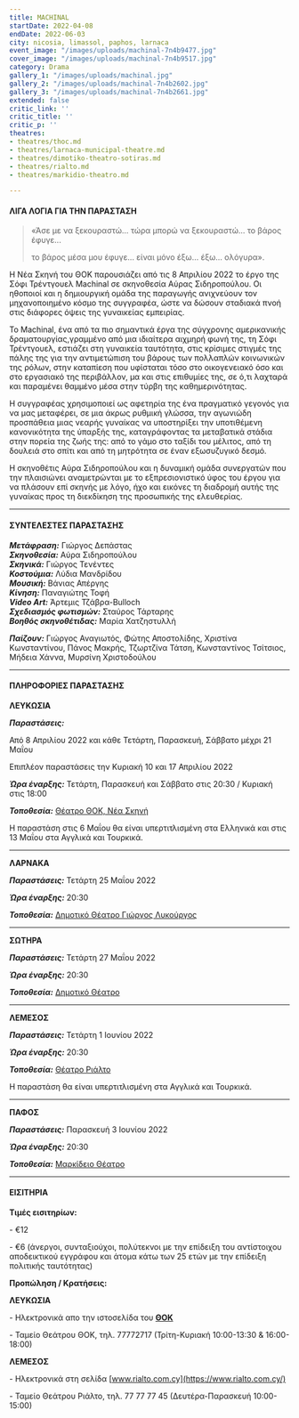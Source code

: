 ```yaml
---
title: MACHINAL
startDate: 2022-04-08
endDate: 2022-06-03
city: nicosia, limassol, paphos, larnaca
event_image: "/images/uploads/machinal-7n4b9477.jpg"
cover_image: "/images/uploads/machinal-7n4b9517.jpg"
category: Drama
gallery_1: "/images/uploads/machinal.jpg"
gallery_2: "/images/uploads/machinal-7n4b2602.jpg"
gallery_3: "/images/uploads/machinal-7n4b2661.jpg"
extended: false
critic_link: ''
critic_title: ''
critic_p: ''
theatres:
- theatres/thoc.md
- theatres/larnaca-municipal-theatre.md
- theatres/dimotiko-theatro-sotiras.md
- theatres/rialto.md
- theatres/markidio-theatro.md

---
```

#### ΛΙΓΑ ΛΟΓΙΑ ΓΙΑ ΤΗΝ ΠΑΡΑΣΤΑΣΗ

> «Άσε με να ξεκουραστώ... τώρα μπορώ να ξεκουραστώ... το βάρος έφυγε...
>
> το βάρος μέσα μου έφυγε... είναι μόνο έξω... έξω... ολόγυρα».

Η Νέα Σκηνή του ΘΟΚ παρουσιάζει από τις 8 Απριλίου 2022 το έργο της Σόφι Τρέντγουελ Machinal σε σκηνοθεσία Αύρας Σιδηροπούλου. Οι ηθοποιοί και η δημιουργική ομάδα της παραγωγής ανιχνεύουν τον μηχανοποιημένο κόσμο της συγγραφέα, ώστε να δώσουν σταδιακά πνοή στις διάφορες όψεις της γυναικείας εμπειρίας.

Το Machinal, ένα από τα πιο σημαντικά έργα της σύγχρονης αμερικανικής δραματουργίας,γραμμένο από μια ιδιαίτερα αιχμηρή φωνή της, τη Σόφι Τρέντγουελ, εστιάζει στη γυναικεία ταυτότητα, στις κρίσιμες στιγμές της πάλης της για την αντιμετώπιση του βάρους των πολλαπλών κοινωνικών της ρόλων, στην καταπίεση που υφίσταται τόσο στο οικογενειακό όσο και στο εργασιακό της περιβάλλον, μα και στις επιθυμίες της, σε ό,τι λαχταρά και παραμένει θαμμένο μέσα στην τύρβη της καθημερινότητας.

Η συγγραφέας χρησιμοποιεί ως αφετηρία της ένα πραγματικό γεγονός για να μας μεταφέρει, σε μια άκρως ρυθμική γλώσσα, την αγωνιώδη προσπάθεια μιας νεαρής γυναίκας να υποστηρίξει την υποτιθέμενη κανονικότητα της ύπαρξής της, καταγράφοντας τα μεταβατικά στάδια στην πορεία της ζωής της: από το γάμο στο ταξίδι του μέλιτος, από τη δουλειά στο σπίτι και από τη μητρότητα σε έναν εξωσυζυγικό δεσμό.

Η σκηνοθέτις Αύρα Σιδηροπούλου και η δυναμική ομάδα συνεργατών που την πλαισιώνει αναμετρώνται με το εξπρεσιονιστικό ύφος του έργου για να πλάσουν επί σκηνής με λόγο, ήχο και εικόνες τη διαδρομή αυτής της γυναίκας προς τη διεκδίκηση της προσωπικής της ελευθερίας.

***

#### ΣΥΝΤΕΛΕΣΤΕΣ ΠΑΡΑΣΤΑΣΗΣ

**_Μετάφραση:_**  Γιώργος Δεπάστας  
**_Σκηνοθεσία:_** Αύρα Σιδηροπούλου  
**_Σκηνικά:_** Γιώργος Τενέντες  
**_Κοστούμια:_** Λύδια Μανδρίδου  
**_Μουσική:_** Βάνιας Απέργης  
**_Κίνηση:_** Παναγιώτης Τοφή  
**_Video Art:_** Άρτεμις Τζάβρα-Bulloch  
**_Σχεδιασμός φωτισμών:_** Σταύρος Τάρταρης  
**_Βοηθός σκηνοθέτιδας:_** Μαρία Χατζηστυλλή

**_Παίζουν:_** Γιώργος Αναγιωτός, Φώτης Αποστολίδης, Χριστίνα Κωνσταντίνου, Πάνος Μακρής, Τζωρτζίνα Τάτση, Κωνσταντίνος Τσίτσιος, Μήδεια Χάννα, Μυρσίνη Χριστοδούλου

***

#### ΠΛΗΡΟΦΟΡΙΕΣ ΠΑΡΑΣΤΑΣΗΣ

**ΛΕΥΚΩΣΙΑ**

**_Παραστάσεις:_**

Από 8 Απριλίου 2022 και κάθε Τετάρτη, Παρασκευή, Σάββατο μέχρι 21 Μαΐου

Επιπλέον παραστάσεις την Κυριακή 10 και 17 Απριλίου 2022

**_Ώρα έναρξης:_** Τετάρτη, Παρασκευή και Σάββατο στις 20:30 / Κυριακή στις 18:00

**_Τοποθεσία:_** [Θέατρο ΘΟΚ, Νέα Σκηνή](https://www.google.gr/maps/place/%CE%94%CE%B7%CE%BC%CE%BF%CF%84%CE%B9%CE%BA%CF%8C+%CE%98%CE%AD%CE%B1%CF%84%CF%81%CE%BF+%CE%9B%CE%B5%CF%85%CE%BA%CF%89%CF%83%CE%AF%CE%B1%CF%82/@35.1726385,33.3531332,17z/data=!3m1!4b1!4m5!3m4!1s0x14de17519633b289:0xf4e085228ec10fda!8m2!3d35.1726385!4d33.3553219?hl=el)

Η παραστάση στις 6 Μαΐου θα είναι υπερτιτλισμένη στα Ελληνικά και στις 13 Μαΐου στα Αγγλικά και Τουρκικά.

***

**ΛΑΡΝΑΚΑ**

**_Παραστάσεις:_** Τετάρτη 25 Μαΐου 2022

**_Ώρα έναρξης:_** 20:30

**_Τοποθεσία:_** [Δημοτικό Θέατρο Γιώργος Λυκούργος](https://www.google.com/maps/place/%CE%94%CE%B7%CE%BC%CE%BF%CF%84%CE%B9%CE%BA%CE%BF+%CE%98%CE%B5%CE%B1%CF%84%CF%81%CE%BF+%CE%9B%CE%B1%CF%81%CE%BD%CE%B1%CE%BA%CE%B1%CF%82/@34.9160535,33.6242074,17z/data=!3m1!4b1!4m5!3m4!1s0x14e08357d0583743:0x9596f1dd1e03bce6!8m2!3d34.9160535!4d33.6263961 "Δημοτικό Θέατρο Λάρνακας")

***

**ΣΩΤΗΡΑ**

**_Παραστάσεις:_** Τετάρτη 27 Μαΐου 2022

**_Ώρα έναρξης:_** 20:30

**_Τοποθεσία:_** [Δημοτικό Θέατρο](https://www.google.gr/maps/place/%CE%94%CE%B7%CE%BC%CE%BF%CF%84%CE%B9%CE%BA%CF%8C+%CE%98%CE%AD%CE%B1%CF%84%CF%81%CE%BF+%CE%A3%CF%89%CF%84%CE%AE%CF%81%CE%B1%CF%82/@35.0261659,33.9514232,17z/data=!3m1!4b1!4m5!3m4!1s0x14dfcf6d58fae7bb:0x194eaf2efa64d0d8!8m2!3d35.0261659!4d33.9536119?hl=el)

***

**ΛΕΜΕΣΟΣ**

**_Παραστάσεις:_** Τετάρτη 1 Ιουνίου 2022

**_Ώρα έναρξης:_** 20:30

**_Τοποθεσία:_** [Θέατρο Ριάλτο](https://www.google.gr/maps/place/%CE%98%CE%AD%CE%B1%CF%84%CF%81%CE%BF+%CE%A1%CE%B9%CE%AC%CE%BB%CF%84%CE%BF/@34.6795049,33.0434696,17z/data=!3m1!4b1!4m5!3m4!1s0x14e7331ab1ec9197:0xdf6e42bed1d077b1!8m2!3d34.6795049!4d33.0456583?hl=el)

Η παραστάση θα είναι υπερτιτλισμένη στα Αγγλικά και Τουρκικά.

***

**ΠΑΦΟΣ**

**_Παραστάσεις:_** Παρασκευή 3 Ιουνίου 2022

**_Ώρα έναρξης:_** 20:30

**_Τοποθεσία:_** [Μαρκίδειο Θέατρο](https://www.google.com/maps/place/Markideio+Theatre/@34.7781598,32.4210447,17z/data=!3m1!4b1!4m5!3m4!1s0x14e706f5450bd66d:0x68a598c2c5136439!8m2!3d34.7781101!4d32.4232146 "Μαρκίδειο Θέατρο")

***

#### ΕΙΣΙΤΗΡΙΑ

**Τιμές εισιτηρίων:**

\- €12

\- €6 (άνεργοι, συνταξιούχοι, πολύτεκνοι με την επίδειξη του αντίστοιχου αποδεικτικού εγγράφου και άτομα κάτω των 25 ετών με την επίδειξη πολιτικής ταυτότητας)

**Προπώληση / Κρατήσεις:**

**ΛΕΥΚΩΣΙΑ**

\- Ηλεκτρονικά απο την ιστοσελίδα του [**ΘΟΚ**](https://www.thoc.org.cy/event/filoymena-martoyrano,4685,229,el,shows "ΘΟΚ")

\- Ταμείο Θεάτρου ΘΟΚ, τηλ. 77772717 (Τρίτη-Κυριακή 10:00-13:30 & 16:00-18:00)

**ΛΕΜΕΣΟΣ**

\- Ηλεκτρονικά στη σελίδα [www.rialto.com.cy](https://www.rialto.com.cy/)

\- Ταμείο Θεάτρου Ριάλτο, τηλ. 77 77 77 45 (Δευτέρα-Παρασκευή 10:00-15:00)